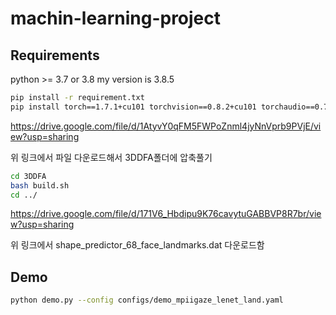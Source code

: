 # machin-learning-project

## Requirements
python >= 3.7 or 3.8 my version is 3.8.5

```bash
pip install -r requirement.txt
pip install torch==1.7.1+cu101 torchvision==0.8.2+cu101 torchaudio==0.7.2 -f https://download.pytorch.org/whl/torch_stable.html
```
https://drive.google.com/file/d/1AtyvY0qFM5FWPoZnml4jyNnVprb9PVjE/view?usp=sharing

위 링크에서 파일 다운로드해서 3DDFA폴더에 압축풀기

```bash
cd 3DDFA
bash build.sh
cd ../
```
https://drive.google.com/file/d/171V6_Hbdipu9K76cavytuGABBVP8R7br/view?usp=sharing

위 링크에서 shape_predictor_68_face_landmarks.dat 다운로드함

## Demo
```bash
python demo.py --config configs/demo_mpiigaze_lenet_land.yaml
```
